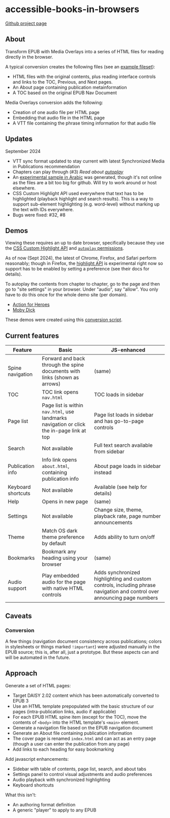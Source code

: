# accessible-books-in-browsers

[Github project page](https://github.com/daisy/accessible-books-in-browsers)

## About 

Transform EPUB with Media Overlays into a series of HTML files for reading directly in the browser. 

A typical conversion creates the following files (see an [example fileset](https://github.com/daisy/accessible-books-in-browsers/tree/main/demos/moby-dick)):
- HTML files with the original contents, plus reading interface controls and links to the TOC, Previous, and Next pages.
- An About page containing publication metainformation
- A TOC based on the original EPUB Nav Document

Media Overlays conversion adds the following:
- Creation of one audio file per HTML page
- Embedding that audio file in the HTML page
- A VTT file containing the phrase timing information for that audio file

## Updates

September 2024

* VTT sync format updated to stay current with latest Synchronized Media in Publications recommendation
* Chapters can play through (#3) 
_Read about [autoplay](https://github.com/daisy/accessible-books-in-browsers/wiki/About-%60autoplay%60)_
* An [experimental sample in Arabic](https://github.com/daisy/accessible-books-in-browsers/wiki/Right-to-left-support) was generated, though it's not online as the files are a bit too big for github. Will try to work around or host elsewhere.
* CSS Custom Highlight API used everywhere that text has to be highlighted (playback highlight and search results). This is a way to support sub-element highlighting (e.g. word-level) without marking up the text with IDs everywhere.
* Bugs were fixed: #32, #8

## Demos

Viewing these requires an up to date browser, specifically because they use the [CSS Custom Highlight API](https://developer.mozilla.org/en-US/docs/Web/API/CSS_Custom_Highlight_API#browser_compatibility) and [`autoplay` permissions](https://developer.mozilla.org/en-US/docs/Web/API/CSS_Custom_Highlight_API#browser_compatibility).

As of now (Sept 2024), the latest of Chrome, Firefox, and Safari perform reasonably; though in Firefox, the [highlight API](https://developer.mozilla.org/en-US/docs/Mozilla/Firefox/Experimental_features#css_custom_highlight_api) is experimental right now so support has to be enabled by setting a preference (see their docs for details).

To autoplay the contents from chapter to chapter, go to the page and then go to "site settings" in your browser. Under "audio", say "allow". You only have to do this once for the whole demo site (per domain).

* [Action for Heroes](https://daisy.github.io/accessible-books-in-browsers/demos/action-for-heroes)
* [Moby Dick](https://daisy.github.io/accessible-books-in-browsers/demos/moby-dick)

These demos were created using this [conversion script](https://github.com/daisy/accessible-books-in-browsers/tree/main/convert). 


## Current features

| Feature | Basic | JS-enhanced |
|---------|-------|-------------|
| Spine navigation | Forward and back through the spine documents with links (shown as arrows) | (same) | 
| TOC | TOC link opens `nav.html`| TOC loads in sidebar | 
| Page list | Page list is within `nav.html`, use landmarks navigation or click the in-page link at top | Page list loads in sidebar and has go-to-page controls | 
| Search | Not available | Full text search available from sidebar |
| Publication info | Info link opens `about.html`, containing publication info | About page loads in sidebar instead|
| Keyboard shortcuts | Not available | Available (see help for details) | 
| Help | Opens in new page | (same) |
| Settings | Not available | Change size, theme, playback rate, page number announcements |
| Theme | Match OS dark theme preference by default | Adds ability to turn on/off |
| Bookmarks | Bookmark any heading using your browser | (same) |
| Audio support | Play embedded audio for the page with native HTML controls | Adds synchronized highlighting and custom controls, including phrase navigation and control over announcing page numbers|


## Caveats

### Conversion
A few things (navigation document consistency across publications; colors in stylesheets or things marked `!important`) were adjusted manually in the EPUB source; this is, after all, just a prototype. But these aspects can and will be automated in the future.


## Approach

Generate a set of HTML pages:
* Target DAISY 2.02 content which has been automatically converted to EPUB 3
* Use an HTML template prepopulated with the basic structure of our pages (intra-publication links, audio if applicable)
* For each EPUB HTML spine item (except for the TOC), move the contents of `<body>` into the HTML template's `<main>` element.
* Generate a navigation file based on the EPUB navigation document
* Generate an About file containing publication information
* The cover page is renamed `index.html` and can act as an entry page (though a user can enter the publication from any page)
* Add links to each heading for easy bookmarking

Add javascript enhancements:
* Sidebar with table of contents, page list, search, and about tabs
* Settings panel to control visual adjustments and audio preferences
* Audio playback with synchronized highlighting
* Keyboard shortcuts

What this isn't:
* An authoring format definition
* A generic "player" to apply to any EPUB
